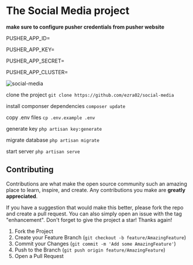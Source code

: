 # The Social Media project


**make sure to configure pusher credentials from pusher website**

PUSHER_APP_ID=

PUSHER_APP_KEY=

PUSHER_APP_SECRET=

PUSHER_APP_CLUSTER=

![social-media](https://user-images.githubusercontent.com/78965149/184528390-ea9d2a96-9d77-4b3a-9a65-54d58e9d40e1.png)

clone the project `git clone https://github.com/ezra02/social-media`

install componser dependencies `composer update`

copy .env files `cp .env.example .env`

generate key `php artisan key:generate`

migrate database `php artisan migrate`

start server `php artisan serve`

## Contributing

Contributions are what make the open source community such an amazing place to learn, inspire, and create. Any contributions you make are **greatly appreciated**.

If you have a suggestion that would make this better, please fork the repo and create a pull request. You can also simply open an issue with the tag "enhancement".
Don't forget to give the project a star! Thanks again!

1. Fork the Project
2. Create your Feature Branch (`git checkout -b feature/AmazingFeature`)
3. Commit your Changes (`git commit -m 'Add some AmazingFeature'`)
4. Push to the Branch (`git push origin feature/AmazingFeature`)
5. Open a Pull Request
